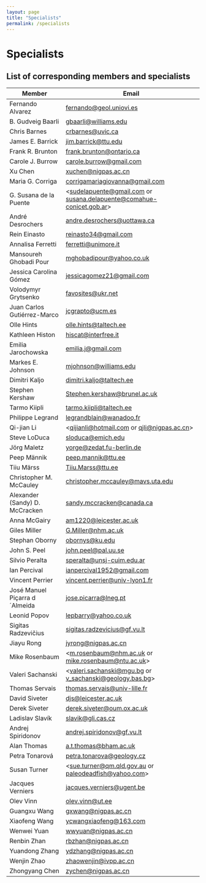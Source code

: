 ```yaml
---
layout: page
title: "Specialists"
permalink: /specialists
---
```

# Specialists

## List of corresponding members and specialists


Member | Email
--- | ---
Fernando Alvarez | <fernando@geol.uniovi.es>
B. Gudveig Baarli | <gbaarli@williams.edu> 
Chris Barnes | <crbarnes@uvic.ca>
James E. Barrick | <jim.barrick@ttu.edu>
Frank R. Brunton | <frank.brunton@ontario.ca>
Carole J. Burrow | <carole.burrow@gmail.com>
Xu Chen | <xuchen@nigpas.ac.cn>
Maria G. Corriga | <corrigamariagiovanna@gmail.com>
G. Susana de la Puente | <sudelapuente@gmail.com or susana.delapuente@comahue-conicet.gob.ar>
André Desrochers | <andre.desrochers@uottawa.ca>
Rein Einasto | <reinasto34@gmail.com>
Annalisa Ferretti | <ferretti@unimore.it>
Mansoureh Ghobadi Pour | <mghobadipour@yahoo.co.uk>
Jessica Carolina Gómez | <jessicagomez21@gmail.com>
Volodymyr Grytsenko | <favosites@ukr.net>
Juan Carlos Gutiérrez-Marco | <jcgrapto@ucm.es>
Olle Hints | <olle.hints@taltech.ee>
Kathleen Histon | <hiscat@interfree.it>
Emilia Jarochowska | <emilia.j@gmail.com>
Markes E. Johnson | <mjohnson@williams.edu>
Dimitri Kaljo | <dimitri.kaljo@taltech.ee>
Stephen Kershaw | <Stephen.kershaw@brunel.ac.uk>
Tarmo Kiipli | <tarmo.kiipli@taltech.ee>
Philippe Legrand | <legrandblain@wanadoo.fr>
Qi-jian Li | <qijianli@hotmail.com or qjli@nigpas.ac.cn>
Steve LoDuca | <sloduca@emich.edu>
Jörg Maletz | <yorge@zedat.fu-berlin.de>
Peep Männik | <peep.mannik@ttu.ee>
Tiiu Märss | <Tiiu.Marss@ttu.ee>
Christopher M. McCauley | <christopher.mccauley@mavs.uta.edu>
Alexander (Sandy) D. McCracken | <sandy.mccracken@canada.ca>
Anna McGairy | <am1220@leicester.ac.uk>
Giles Miller | <G.Miller@nhm.ac.uk>
Stephan Oborny | <obornys@ku.edu>
John S. Peel | <john.peel@pal.uu.se>
Silvio Peralta | <speralta@unsj-cuim.edu.ar>
Ian Percival | <ianpercival1952@gmail.com>
Vincent Perrier | <vincent.perrier@univ-lyon1.fr>
José Manuel Piçarra d´Almeida | <jose.picarra@lneg.pt>
Leonid Popov | <lepbarry@yahoo.co.uk>
Sigitas Radzevičius | <sigitas.radzevicius@gf.vu.lt>
Jiayu Rong | <jyrong@nigpas.ac.cn>
Mike Rosenbaum | <m.rosenbaum@nhm.ac.uk or mike.rosenbaum@ntu.ac.uk>
Valeri Sachanski | <valeri.sachanski@mgu.bg or v_sachanski@geology.bas.bg>
Thomas Servais | <thomas.servais@univ-lille.fr>
David Siveter | <djs@leicester.ac.uk>
Derek Siveter | <derek.siveter@oum.ox.ac.uk>
Ladislav Slavík | <slavik@gli.cas.cz>
Andrej Spiridonov | <andrej.spiridonov@gf.vu.lt>
Alan Thomas | <a.t.thomas@bham.ac.uk>
Petra Tonarová | <petra.tonarova@geology.cz>
Susan Turner | <sue.turner@qm.qld.gov.au or paleodeadfish@yahoo.com>
Jacques Verniers | <jacques.verniers@ugent.be>
Olev Vinn | <olev.vinn@ut.ee>
Guangxu Wang | <gxwang@nigpas.ac.cn>
Xiaofeng Wang | <ycwangxiaofeng@163.com>
Wenwei Yuan | <wwyuan@nigpas.ac.cn>
Renbin Zhan | <rbzhan@nigpas.ac.cn>
Yuandong Zhang | <ydzhang@nigpas.ac.cn>
Wenjin Zhao | <zhaowenjin@ivpp.ac.cn>
Zhongyang Chen | <zychen@nigpas.ac.cn>
